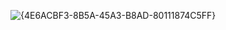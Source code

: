 ![{4E6ACBF3-8B5A-45A3-B8AD-80111874C5FF}](https://github.com/user-attachments/assets/793f2b7c-5a44-4bdb-b340-85ecf6c102cf)
